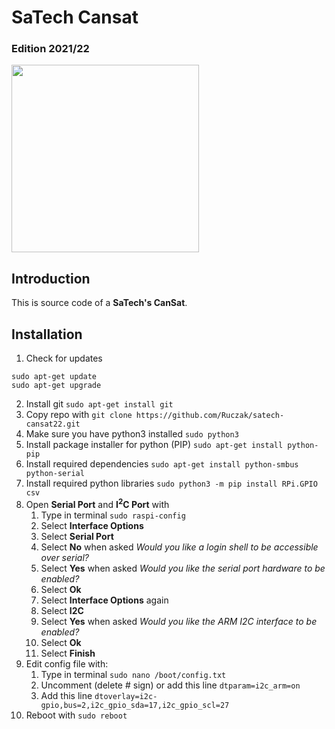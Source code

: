 # SaTech Cansat
### Edition 2021/22
<img src="https://drive.google.com/uc?export=view&id=1Y8iNRtcaDI3GDSQ605UacmiUN2jqexMc" style="height: 300px; max-height: 100%; width: auto" /><br>
## Introduction
This is source code of a **SaTech's CanSat**.
## Installation

1. Check for updates
```
sudo apt-get update
sudo apt-get upgrade
```
2. Install git ``sudo apt-get install git``
3. Copy repo with ``git clone https://github.com/Ruczak/satech-cansat22.git``
4. Make sure you have python3 installed ``sudo python3``
5. Install package installer for python (PIP) ``sudo apt-get install python-pip``
6. Install required dependencies ``sudo apt-get install python-smbus python-serial``
7. Install required python libraries ``sudo python3 -m pip install RPi.GPIO csv``
8. Open **Serial Port** and **I<sup>2</sup>C Port** with
    1. Type in terminal ``sudo raspi-config``
    2. Select **Interface Options**
    3. Select **Serial Port**
    4. Select **No** when asked *Would you like a login shell to be accessible over serial?*
    5. Select **Yes** when asked *Would you like the serial port hardware to be enabled?*
    6. Select **Ok**
    7. Select **Interface Options** again
    8. Select **I2C**
    9. Select **Yes** when asked *Would you like the ARM I2C interface to be enabled?*
    10. Select **Ok**
    11. Select **Finish**
9. Edit config file with: 
    1. Type in terminal ``sudo nano /boot/config.txt``
    2. Uncomment (delete # sign) or add this line ``dtparam=i2c_arm=on`` 
    3. Add this line ``dtoverlay=i2c-gpio,bus=2,i2c_gpio_sda=17,i2c_gpio_scl=27``
11. Reboot with ``sudo reboot`` 
